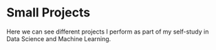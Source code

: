 # Small Projects

Here we can see different projects I perform as part of my self-study in Data Science and Machine Learning.

